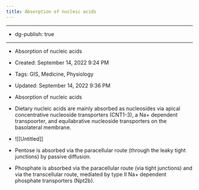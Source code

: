 ```yaml
---
title: Absorption of nucleic acids
---
```


- --

- dg-publish: true

- --

- Absorption of nucleic acids

- Created: September 14, 2022 9:24 PM

- Tags: GIS, Medicine, Physiology

- Updated: September 14, 2022 9:36 PM

- Absorption of nucleic acids

- Dietary nucleic acids are mainly absorbed as nucleosides via apical concentrative nucleoside transporters (CNT1-3), a Na+ dependent transpoorter, and equilabrative nucleoside transporters on the basolateral membrane.

- ![[Untitled]]

- Pentose is absorbed via the paracellular route (through the leaky tight junctions) by passive diffusion.

- Phosphate is absorbed via the paracellular route (via tight junctions) and via the transcellular route, mediated by type II Na+ dependent phosphate transporters (Npt2b).
